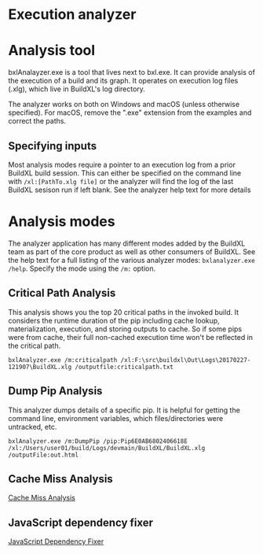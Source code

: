 # Execution analyzer

# Analysis tool

bxlAnalayzer.exe is a tool that lives next to bxl.exe. It can provide analysis of the execution of a build and its graph. It operates on execution log files (.xlg), which live in BuildXL's log directory.

The analyzer works on both on Windows and macOS (unless otherwise specified). For macOS, remove the ".exe" extension from the examples and correct the paths.

## Specifying inputs
Most analysis modes require a pointer to an execution log from a prior BuildXL build session. This can either be specified on the command line with `/xl:[PathTo.xlg file]` or the analyzer will find the log of the last BuildXL sesison run if left blank. See the analyzer help text for more details

# Analysis modes
The analyzer application has many different modes added by the BuildXL team as part of the core product as well as other consumers of BuildXL. See the help text for a full listing of the various analyzer modes: `bxlanalyzer.exe /help`. Specify the mode using the `/m:` option.

## Critical Path Analysis
This analysis shows you the top 20 critical paths in the invoked build. It considers the runtime duration of the pip including cache lookup, materialization, execution, and storing outputs to cache. So if some pips were from cache, their full non-cached execution time won't be reflected in the critical path. 

`bxlAnalyzer.exe /m:criticalpath /xl:F:\src\buildxl\Out\Logs\20170227-121907\BuildXL.xlg /outputfile:criticalpath.txt`

## Dump Pip Analysis
This analyzer dumps details of a specific pip. It is helpful for getting the command line, environment variables, which files/directories were untracked, etc.

`bxlAnalyzer.exe /m:DumpPip /pip:Pip6E0AB6802406618E /xl:/Users/user01/build/Logs/devmain/BuildXL/BuildXL.xlg /outputFile:out.html`

## Cache Miss Analysis
[Cache Miss Analysis](./Cache-Miss-Analysis.md)

## JavaScript dependency fixer
[JavaScript Dependency Fixer](./Javascript-dependency-fixer.md)
